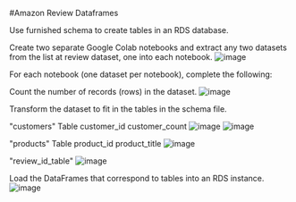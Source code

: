 #Amazon Review Dataframes


Use furnished schema to create tables in an RDS database.


Create two separate Google Colab notebooks and extract any two datasets from the list at review dataset, one into each notebook.
![image](https://user-images.githubusercontent.com/86893003/161846858-8c8a5d6f-ed21-45bc-bddd-ac4e8f0702c6.png)



For each notebook (one dataset per notebook), complete the following:


Count the number of records (rows) in the dataset.
![image](https://user-images.githubusercontent.com/86893003/161847210-acb83c25-92b5-4d6f-ab91-a4ecfbdfd1e6.png)




Transform the dataset to fit in the tables in the schema file.

"customers" Table
customer_id
customer_count
![image](https://user-images.githubusercontent.com/86893003/161847421-748149cd-5d16-48ab-ba09-6300829d5a2d.png)
![image](https://user-images.githubusercontent.com/86893003/161847612-a15a3bbc-d73b-46ca-9f13-7f8f493b023f.png)



"products" Table
product_id
product_title
![image](https://user-images.githubusercontent.com/86893003/161847773-b123f5c2-166b-404c-b631-c841325cc79a.png)



"review_id_table"
![image](https://user-images.githubusercontent.com/86893003/161847962-16f4e2ac-2899-4cc8-9510-7c1113741be9.png)


Load the DataFrames that correspond to tables into an RDS instance.
![image](https://user-images.githubusercontent.com/86893003/161848120-784cb37f-c30d-46c7-aecf-63f046c0e159.png)


